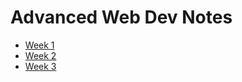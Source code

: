 # Advanced Web Dev Notes

- [Week 1](https://icabp-coderdojo-projects.github.io/advanced-webdev-notes/1.html#/)
- [Week 2](https://icabp-coderdojo-projects.github.io/advanced-webdev-notes/2.html#/)
- [Week 3](https://icabp-coderdojo-projects.github.io/advanced-webdev-notes/3.html#/)
